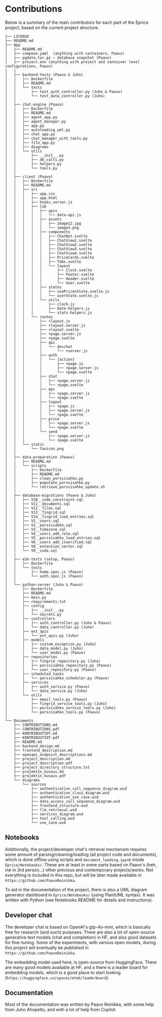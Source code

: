 # Contributions

Below is a summary of the main contributors for each part of the Eprice project, based on the current project structure.

```code
├── LICENSE
├── README.md
├── App
│   ├── README.md
│   ├── compose.yaml  (anything with containers, Paavo)
│   ├── pgdata.tar.gz – database snapshot (Paavo)
│   ├── project.env (anything with project and container level configurations, Paavo)
|   |
│   ├── backend-tests (Paavo & Juho)
│   │   ├── Dockerfile
│   │   ├── README.md
│   │   └── tests
│   │       ├── test_auth_controller.py (Juho & Paavo)
│   │       └── test_data_controller.py (Juho)
|   |
│   ├── chat-engine (Paavo)
│   │   ├── Dockerfile
│   │   ├── README.md
│   │   ├── agent_app.py
│   │   ├── agent_manager.py
│   │   ├── app.py
│   │   ├── autoloading_uml.py
│   │   ├── chat_app.py
│   │   ├── chat_manager_with_tools.py
│   │   ├── file_app.py
│   │   ├── diagrams
│   │   └── utils
│   │       ├── __init__.py
│   │       ├── db_calls.py
│   │       ├── helpers.py
│   │       └── tools.py
|   |
│   ├── client (Paavo) 
│   │   ├── Dockerfile
│   │   ├── README.md
│   │   ├── src
│   │   │   ├── app.css
│   │   │   ├── app.html
│   │   │   ├── hooks.server.js
│   │   │   ├── lib
│   │   │   │   ├── apis
│   │   │   │   │   └── data-api.js
│   │   │   │   ├── assets
│   │   │   │   │   ├── image12.jpg
│   │   │   │   │   └── image3.png
│   │   │   │   ├── components
│   │   │   │   │   ├── ChatBot.svelte
│   │   │   │   │   ├── ChatView1.svelte
│   │   │   │   │   ├── ChatView2.svelte
│   │   │   │   │   ├── ChatView3.svelte
│   │   │   │   │   ├── ChatView4.svelte
│   │   │   │   │   ├── PriceCards.svelte
│   │   │   │   │   ├── Tabs.svelte
│   │   │   │   │   └── layout
│   │   │   │   │       ├── Clock.svelte
│   │   │   │   │       ├── Footer.svelte
│   │   │   │   │       ├── Header.svelte
│   │   │   │   │       └── User.svelte
│   │   │   │   ├── states
│   │   │   │   │   ├── usePricesState.svelte.js
│   │   │   │   │   └── userState.svelte.js
│   │   │   │   └── utils
│   │   │   │       ├── clock.js
│   │   │   │       ├── date-helpers.js
│   │   │   │       └── stats-helpers.js
│   │   │   └── routes
│   │   │       ├── +layout.js
│   │   │       ├── +layout.server.js
│   │   │       ├── +layout.svelte
│   │   │       ├── +page.server.js
│   │   │       ├── +page.svelte
│   │   │       ├── api
│   │   │       │   └── devchat
│   │   │       │       └── +server.js
│   │   │       ├── auth
│   │   │       │   └── [action]
│   │   │       │       ├── +page.js
│   │   │       │       ├── +page.server.js
│   │   │       │       └── +page.svelte
│   │   │       ├── chat
│   │   │       │   ├── +page.server.js
│   │   │       │   └── +page.svelte
│   │   │       ├── epc
│   │   │       │   ├── +page.server.js
│   │   │       │   └── +page.svelte
│   │   │       ├── logout
│   │   │       │   ├── +page.js
│   │   │       │   ├── +page.server.js
│   │   │       │   └── +page.svelte
│   │   │       ├── price
│   │   │       │   ├── +page.server.js
│   │   │       │   └── +page.svelte
│   │   │       └── send
│   │   │           ├── +page.server.js
│   │   │           └── +page.svelte
│   │   └── static
│   │       └── favicon.png
|   |
│   ├── data-preparation (Paavo)
│   │   ├── README.md
│   │   └── scripts
│   │       ├── Dockerfile
│   │       ├── README.md
│   │       ├── clean_porssisahko.py
│   │       ├── populate_porssisahko.py
│   │       └── retrieve_porssisahko_update.sh
|   |
│   ├── database-migrations (Paavo & Juho)
│   │   ├── V10__code_constraint.sql
│   │   ├── V11__documents.sql
│   │   ├── V12__files.sql
│   │   ├── V13__fingrid.sql
│   │   ├── V14__fingrid_load_entries.sql
│   │   ├── V1__users.sql
│   │   ├── V2__porssisahko.sql
│   │   ├── V3__timezone.sql
│   │   ├── V4__users_add_role.sql
│   │   ├── V5__porssisahko_load_entries.sql
│   │   ├── V6__users_add_isverified.sql
│   │   ├── V8__extension_vector.sql
│   │   └── V9__code.sql
|   |
│   ├── e2e-tests (setup, Paavo)
│   │   ├── Dockerfile
│   │   └── tests
│   │       ├── home.spec.js (Paavo)
|   |       └── auth.spec.js (Paavo)
|   |
│   └── python-server (Juho & Paavo)
│       ├── Dockerfile
│       ├── README.md
│       ├── main.py
│       ├── requirements.txt
│       ├── config
│       │   ├── __init__.py
│       │   └── secrets.py
│       ├── controllers
│       │   ├── auth_controller.py (Juho & Paavo)
│       │   └── data_controller.py (Juho)
│       ├── ext_apis
│       │   └── ext_apis.py (Juho)
│       ├── models
│       │   ├── custom_exception.py (Juho)
│       │   ├── data_model.py (Juho)
│       │   └── user_model.py (Paavo)
│       ├── repositories
│       │   ├── fingrid_repository.py (Juho)
│       │   ├── porssisahko_repository.py (Paavo)
│       │   └── user_repository.py (Paavo)
│       ├── scheduled_tasks
│       │   └── porssisahko_scheduler.py (Paavo)
│       ├── services
│       │   ├── auth_service.py (Paavo)
│       │   └── data_service.py (Juho)
│       └── utils
│           ├── email_tools.py (Paavo)
│           ├── fingrid_service_tools.py (Juho)
│           ├── porssisahko_service_tools.py (Juho)
│           └── porssisahko_tools.py (Paavo)
|
└── Documents
    ├── CONTRIBUTIONS.md
    ├── CONTRIBUTIONS.pdf
    ├── KONTRIBUUTIOT.md
    ├── KONTRIBUUTIOT.pdf
    ├── README.md
    ├── backend_design.md
    ├── frontend_description.md
    ├── openapi_endpoint_descriptions.md
    ├── project_description.md
    ├── project_description.pdf
    ├── project_directory_structure.txt
    ├── projektin_kuvaus.md
    ├── projektin_kuvaus.pdf
    └── diagrams
        └── sources
            ├── authentication_call_sequence_diagram.wsd
            ├── authentication_class_diagram.wsd
            ├── authentication_use_case.wsd
            ├── data_access_call_sequence_diagram.wsd
            ├── frontend_structure.wsd
            ├── llm_retrieval.wsd
            ├── services_diagram.wsd
            ├── tool_calling.wsd
            └── use_case.wsd
```


## Notebooks

Additionally, the project/developer chat's retrieval mechanism requires some amount of parsing/cleaning/loading (all project code and documents), which is done offline using scripts and `document_loading.ipynb` inside `Eprice/Notebooks/`. These are at least in some parts based on Paavo's (heh, me in 3rd person...) other previous and contemporary projects/works. Not everything is included in this repo, but will be later made available in `https://github.com/PaavoReinikka`. 

To aid in the documentation of the project, there is also a UML diagram generator dashboard in `Eprice/Notebooks/` (using PlantUML syntax). It was written with Python (see Notebooks README for details and instructions).

## Developer chat

The developer chat is based on OpenAI's gtp-4o-mini, which is basically free for research (and such) purposes. There are also a lot of open-source generative text models (chat and completion) in HF, and also good datasets for fine-tuning. Some of the experiments, with various open models, during this project will eventually be published in `https://github.com/PaavoReinikka`.

The embedding model used here, is open-source from HuggingFace. There are many good models available at HF, and a there is a leader board for embedding models, which is a good place to start looking (`https://huggingface.co/spaces/mteb/leaderboard`).

## Documentation

Most of the documentation was written by Paavo Reinikka, with some help from Juho Ahopelto, and with a lot of help from Copilot.

